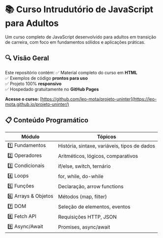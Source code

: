 # 📚 Curso Intrudutório de JavaScript para Adultos

Um curso completo de JavaScript desenvolvido para adultos em transição de carreira, com foco em fundamentos sólidos e aplicações práticas.

## 🔍 Visão Geral
Este repositório contém:
✅ Material completo do curso em **HTML**  
✅ Exemplos de código **prontos para uso**  
✅ Projeto 100% **responsivo**  
✅ Hospedado gratuitamente no **GitHub Pages**  

**Acesse o curso:** [https://github.com/leo-mota/projeto-uninter](https://leo-mota.github.io/projeto-uninter/)

## 📋 Conteúdo Programático

| Módulo | Tópicos |
|--------|---------|
| 1️⃣ Fundamentos | História, sintaxe, variáveis, tipos de dados |
| 2️⃣ Operadores | Aritméticos, lógicos, comparativos |
| 3️⃣ Condicionais | if/else, switch, ternário |
| 4️⃣ Loops | for, while, do-while |
| 5️⃣ Funções | Declaração, arrow functions |
| 6️⃣ Arrays & Objetos | Métodos (map, filter) |
| 7️⃣ DOM | Seleção de elementos, eventos |
| 8️⃣ Fetch API | Requisições HTTP, JSON |
| 9️⃣ Async/Await | Promises, async/await |

